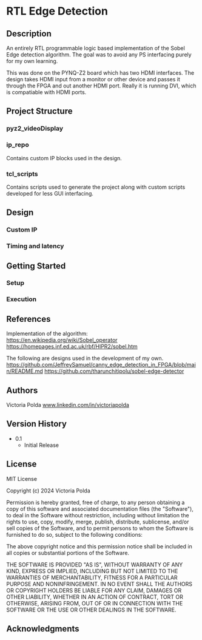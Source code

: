 # RTL Edge Detection

## Description
An entirely RTL programmable logic based implementation of the Sobel Edge detection algorithm. 
The goal was to avoid any PS interfacing purely for my own learning.

This was done on the PYNQ-Z2 board which has two HDMI interfaces.
The design takes HDMI input from a monitor or other device and passes it through the FPGA and out another HDMI port. Really it is running DVI, which is compatiable with HDMI ports.

## Project Structure
### pyz2_videoDisplay


### ip_repo
Contains custom IP blocks used in the design.

### tcl_scripts
Contains scripts used to generate the project along with custom scripts developed for less GUI interfacing.

## Design

### Custom IP

### Timing and latency

## Getting Started


### Setup


### Execution

## References
Implementation of the algorithm:
https://en.wikipedia.org/wiki/Sobel_operator
https://homepages.inf.ed.ac.uk/rbf/HIPR2/sobel.htm

The following are designs used in the development of my own. 
https://github.com/JeffreySamuel/canny_edge_detection_in_FPGA/blob/main/README.md
https://github.com/tharunchitipolu/sobel-edge-detector

## Authors

Victoria Polda
www.linkedin.com/in/victoriapolda

## Version History

* 0.1
    * Initial Release

## License

MIT License

Copyright (c) 2024 Victoria Polda

Permission is hereby granted, free of charge, to any person obtaining a copy
of this software and associated documentation files (the "Software"), to deal
in the Software without restriction, including without limitation the rights
to use, copy, modify, merge, publish, distribute, sublicense, and/or sell
copies of the Software, and to permit persons to whom the Software is
furnished to do so, subject to the following conditions:

The above copyright notice and this permission notice shall be included in all
copies or substantial portions of the Software.

THE SOFTWARE IS PROVIDED "AS IS", WITHOUT WARRANTY OF ANY KIND, EXPRESS OR
IMPLIED, INCLUDING BUT NOT LIMITED TO THE WARRANTIES OF MERCHANTABILITY,
FITNESS FOR A PARTICULAR PURPOSE AND NONINFRINGEMENT. IN NO EVENT SHALL THE
AUTHORS OR COPYRIGHT HOLDERS BE LIABLE FOR ANY CLAIM, DAMAGES OR OTHER
LIABILITY, WHETHER IN AN ACTION OF CONTRACT, TORT OR OTHERWISE, ARISING FROM,
OUT OF OR IN CONNECTION WITH THE SOFTWARE OR THE USE OR OTHER DEALINGS IN THE
SOFTWARE.

## Acknowledgments

